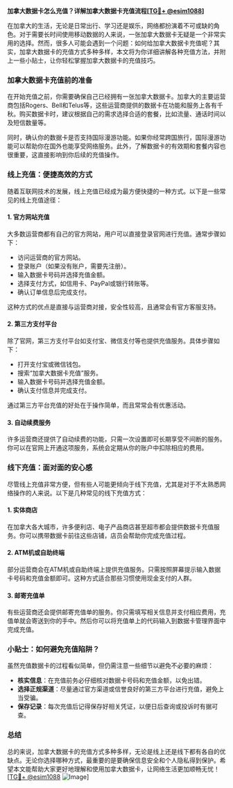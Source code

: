 **加拿大数据卡怎么充值？详解加拿大数据卡充值流程[[TG💪+ @esim1088](https://t.me/s/esim1088)]**

在加拿大的生活，无论是日常出行、学习还是娱乐，网络都扮演着不可或缺的角色。对于需要长时间使用移动数据的人来说，一张加拿大数据卡无疑是一个非常实用的选择。然而，很多人可能会遇到一个问题：如何给加拿大数据卡充值呢？其实，加拿大数据卡的充值方式多种多样，本文将为你详细讲解各种充值方法，并附上一些小贴士，让你轻松掌握加拿大数据卡的充值技巧。

### 加拿大数据卡充值前的准备

在开始充值之前，你需要确保自己已经拥有一张加拿大数据卡。加拿大的主要运营商包括Rogers、Bell和Telus等，这些运营商提供的数据卡在功能和服务上各有千秋。购买数据卡时，建议根据自己的需求选择合适的套餐，比如流量、通话时间以及短信数量等。

同时，确认你的数据卡是否支持国际漫游功能。如果你经常跨国旅行，国际漫游功能可以帮助你在国外也能享受网络服务。此外，了解数据卡的有效期和套餐内容也很重要，这直接影响到你后续的充值操作。

### 线上充值：便捷高效的方式

随着互联网技术的发展，线上充值已经成为最方便快捷的一种方式。以下是一些常见的线上充值途径：

#### 1. 官方网站充值

大多数运营商都有自己的官方网站，用户可以直接登录官网进行充值。通常步骤如下：

- 访问运营商的官方网站。
- 登录账户（如果没有账户，需要先注册）。
- 输入数据卡号码并选择充值金额。
- 选择支付方式，如信用卡、PayPal或银行转账等。
- 确认订单信息后完成支付。

这种方式的优点是直接与运营商对接，安全性较高，且通常会有官方客服支持。

#### 2. 第三方支付平台

除了官网，第三方支付平台如支付宝、微信支付等也提供充值服务。具体步骤如下：

- 打开支付宝或微信钱包。
- 搜索“加拿大数据卡充值”服务。
- 输入数据卡号码并选择充值金额。
- 确认支付信息并完成支付。

通过第三方平台充值的好处在于操作简单，而且常常会有优惠活动。

#### 3. 自动续费服务

许多运营商还提供了自动续费的功能，只需一次设置即可长期享受不间断的服务。你可以在官网上开通这项服务，系统会定期从你的账户中扣除相应的费用。

### 线下充值：面对面的安心感

尽管线上充值非常方便，但有些人可能更倾向于线下充值，尤其是对于不太熟悉网络操作的人来说。以下是几种常见的线下充值方式：

#### 1. 实体商店

在加拿大各大城市，许多便利店、电子产品商店甚至超市都会提供数据卡充值服务。你可以携带数据卡前往这些店铺，店员会帮助你完成充值过程。

#### 2. ATM机或自助终端

部分运营商会在ATM机或自助终端上提供充值服务。只需按照屏幕提示输入数据卡号码和充值金额即可。这种方式适合那些习惯使用现金支付的人群。

#### 3. 邮寄充值单

有些运营商还会提供邮寄充值单的服务。你只需填写相关信息并支付相应费用，充值单就会寄送到你的手中。然后你可以将充值单上的代码输入到数据卡管理界面中完成充值。

### 小贴士：如何避免充值陷阱？

虽然充值数据卡的过程看似简单，但仍需注意一些细节以避免不必要的麻烦：

- **核实信息**：在充值前务必仔细核对数据卡号码和充值金额，以免出错。
- **选择正规渠道**：尽量通过官方渠道或信誉良好的第三方平台进行充值，避免上当受骗。
- **保存记录**：每次充值后记得保存好相关凭证，以便日后查询或投诉时有据可查。

### 总结

总的来说，加拿大数据卡的充值方式多种多样，无论是线上还是线下都有各自的优缺点。无论你选择哪种方式，最重要的是要确保信息安全和个人隐私得到保护。希望本文能帮助大家更好地理解和使用加拿大数据卡，让网络生活更加顺畅无忧！[[TG💪+ @esim1088](https://t.me/s/esim1088) ![Image](https://i.postimg.cc/4NQfJmqS/Snipaste-2025-05-13-00-14-12.png)]